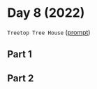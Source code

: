 # Day 8 (2022)

`Treetop Tree House` ([prompt](https://adventofcode.com/2022/day/8))

## Part 1

## Part 2
